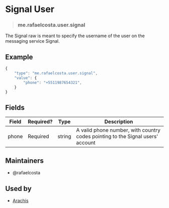 <!-- give your raw a title -->
# Signal User

<!-- specify the "type" for your raw -->
> ### me.rafaelcosta.user.signal

<!-- provide a description of what your raw represents -->
The Signal raw is meant to specify the username of the user on the messaging service Signal.

<!-- provide at least one example of what your raw might look like in the wild -->
## Example

~~~ js
{
    "type": "me.rafaelcosta.user.signal",
    "value": {
        "phone": "+5511987654321",
    }
}
~~~

<!-- provide a complete description of the fields in the "value" object for your raw -->
## Fields

| Field         | Required? | Type   | Description                                                                      |
| -----         | --------- | ----   | -----------                                                                      |
| phone         | Required  | string | A valid phone number, with country codes pointing to the Signal users' account   |

<!-- provide a way to contact you -->
## Maintainers
* @rafaelcosta

<!-- provide references to compatible apps / service -->
## Used by
* [Arachis](https://itunes.apple.com/br/app/arachis/id1200781062?mt=8)